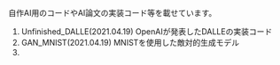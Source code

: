 自作AI用のコードやAI論文の実装コード等を載せています。

1. Unfinished_DALLE(2021.04.19) OpenAIが発表したDALLEの実装コード
2. GAN_MNIST(2021.04.19) MNISTを使用した敵対的生成モデル
3. 
